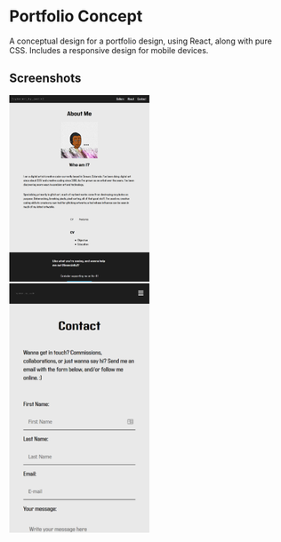 <h1>Portfolio Concept</h1>
<p>A conceptual design for a portfolio design, using React, along with pure CSS. Includes a responsive design for mobile devices.</p>
<div>
<h2>Screenshots</h2>
<img src="src/about-ipad-screenshot.png" alt="about-ipad-screenshot" width="50%">
<br/>
<img src="src/contact-mobile-screenshot.png" alt="contact-mobile-screenshot" width="50%">
</div>
